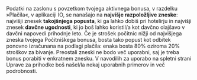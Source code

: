 Podatki na zaslonu s povzetkom tvojega aktivnega bonusa, v razdelku »Plačila«, v aplikaciji IO, se nanašajo na **najvišje razpoložljive zneske**: najvišji znesek **takojšnjega popusta**, ki ga lahko dobiš pri hotelirju in najvišji znesek **davčne ugodnosti**, ki jo boš lahko koristil/a kot davčno olajšavo v davčni napovedi prihodnje leto.
Če je strošek počitnic nižji od najvišjega zneska tvojega Počitniškega bonusa, bosta tako popust kot odbitek ponovno izračunana na podlagi plačila: enaka bosta 80% oziroma 20% stroškov za bivanje. Preostali zneski ne bodo več uporabni, saj je treba bonus porabiti v enkratnem znesku. V navodilih za uporabo na spletni strani Uprave za prihodke boš našel/la nekaj uporabnih primerov in več podrobnosti.
